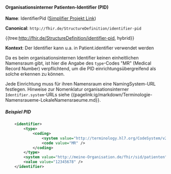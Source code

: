#### Organisationsinterner Patienten-Identifier (PID)

**Name**: IdentifierPid ([Simplifier Projekt Link](https://simplifier.net/resolve?canonical=http://fhir.de/StructureDefinition/identifier-pid&scope=de.basisprofil.r4@1.4.0))

**Canonical**: `http://fhir.de/StructureDefinition/identifier-pid`

{{tree:http://fhir.de/StructureDefinition/identifier-pid, hybrid}}

**Kontext**: Der Identifier kann u.a. in Patient.identifier verwendet werden

Da es beim organisationsinternen Identifier keinen einheitlichen Namensraum gibt, ist hier die Angabe des `type`-Codes "MR" (Medical Record Number) verpflichtend, um die PID einrichtungsübergreifend als solche erkennen zu können.

Jede Einrichtung muss für ihren Namensraum eine NamingSystem-URL festlegen.
Hinweise zur Nomenklatur organisationsinterner `Identifier.system`-URLs siehe {{pagelink:ig/markdown/Terminologie-Namensraueme-LokaleNamensraeume.md}}.

##### Beispiel PID
```xml
    <identifier>
        <type>
            <coding>
                <system value="http://terminology.hl7.org/CodeSystem/v2-0203" />
                <code value="MR" />
            </coding>
        </type>
        <system value="http://meine-Organisation.de/fhir/sid/patienten" />
        <value value="12345678" />
    </identifier>
```
